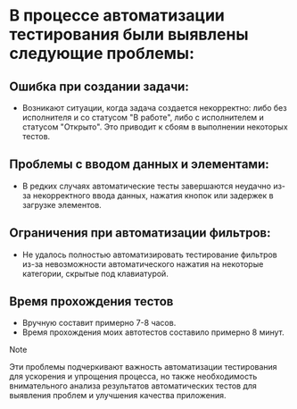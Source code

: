 # В процессе автоматизации тестирования были выявлены следующие проблемы:

## Ошибка при создании задачи:
* Возникают ситуации, когда задача создается некорректно: либо без исполнителя и со статусом "В работе", либо с исполнителем и статусом "Открыто". Это приводит к сбоям в выполнении некоторых тестов.

## Проблемы с вводом данных и элементами:
* В редких случаях автоматические тесты завершаются неудачно из-за некорректного ввода данных, нажатия кнопок или задержек в загрузке элементов.

## Ограничения при автоматизации фильтров:
* Не удалось полностью автоматизировать тестирование фильтров из-за невозможности автоматического нажатия на некоторые категории, скрытые под клавиатурой.

## Время прохождения тестов 
* Вручную составит примерно 7-8 часов.
* Время прохождения моих автотестов составило примерно 8 минут.

>[!NOTE]
>Эти проблемы подчеркивают важность автоматизации тестирования для ускорения и упрощения процесса, но также необходимость внимательного анализа результатов автоматических тестов для выявления проблем и улучшения качества приложения.


